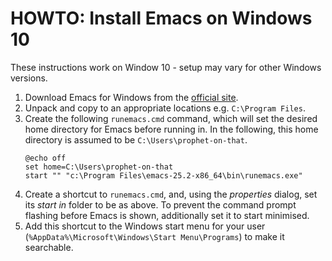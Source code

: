 # HOWTO: Install Emacs on Windows 10

These instructions work on Window 10 - setup may vary for other
Windows versions.

1. Download Emacs for Windows from the
   [official site](https://www.gnu.org/software/emacs/download.html).
2. Unpack and copy to an appropriate locations e.g. `C:\Program
   Files`. 
3. Create the following `runemacs.cmd` command, which will set the
   desired home directory for Emacs before running in. In the
   following, this home directory is assumed to be
   `C:\Users\prophet-on-that`.
   ``` 
   @echo off
   set home=C:\Users\prophet-on-that 
   start "" "c:\Program Files\emacs-25.2-x86_64\bin\runemacs.exe" 
   ```
4. Create a shortcut to `runemacs.cmd`, and, using the *properties*
   dialog, set its *start in* folder to be as above. To prevent the
   command prompt flashing before Emacs is shown, additionally set it
   to start minimised.
5. Add this shortcut to the Windows start menu for your user
   (`%AppData%\Microsoft\Windows\Start Menu\Programs`) to make
   it searchable.
